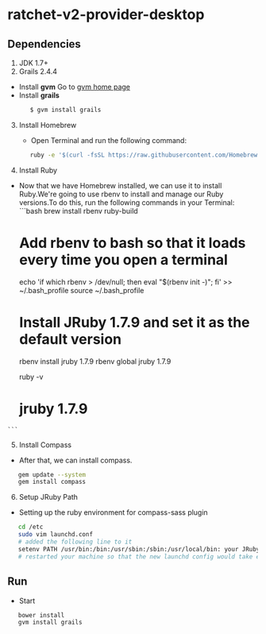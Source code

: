ratchet-v2-provider-desktop
===========================
## Dependencies

 1. JDK 1.7+
 2. Grails 2.4.4

  - Install **gvm**  Go to [gvm home page](http://gvmtool.net/)
  - Install **grails**
    ```bash
       $ gvm install grails
    ```
 3. Install Homebrew
 
    - Open Terminal and run the following command:
    ```bash
       ruby -e '$(curl -fsSL https://raw.githubusercontent.com/Homebrew/install/master/install)'
    ```
 4. Install Ruby 
    
   - Now that we have Homebrew installed, we can use it to install Ruby.We're going to use rbenv to install and manage our Ruby versions.To do this, run the following commands in your Terminal:
    ```bash
       brew install rbenv ruby-build
       # Add rbenv to bash so that it loads every time you open a terminal
       echo 'if which rbenv > /dev/null; then eval "$(rbenv init -)"; fi' >> ~/.bash_profile
       source ~/.bash_profile

       # Install JRuby 1.7.9 and set it as the default version
       rbenv install jruby 1.7.9
       rbenv global jruby 1.7.9

       ruby -v
       # jruby 1.7.9
    ```
 5. Install Compass
   - After that, we can install compass.
   ```bash
      gem update --system
      gem install compass
   ```
 6. Setup JRuby Path
   - Setting up the ruby environment for compass-sass plugin
   ```bash
      cd /etc
      sudo vim launchd.conf
      # added the following line to it
      setenv PATH /usr/bin:/bin:/usr/sbin:/sbin:/usr/local/bin: your JRuby path
      # restarted your machine so that the new launchd config would take effect
   ```
 
## Run
 - Start
 ```bash
    bower install
    gvm install grails
 ```
        

